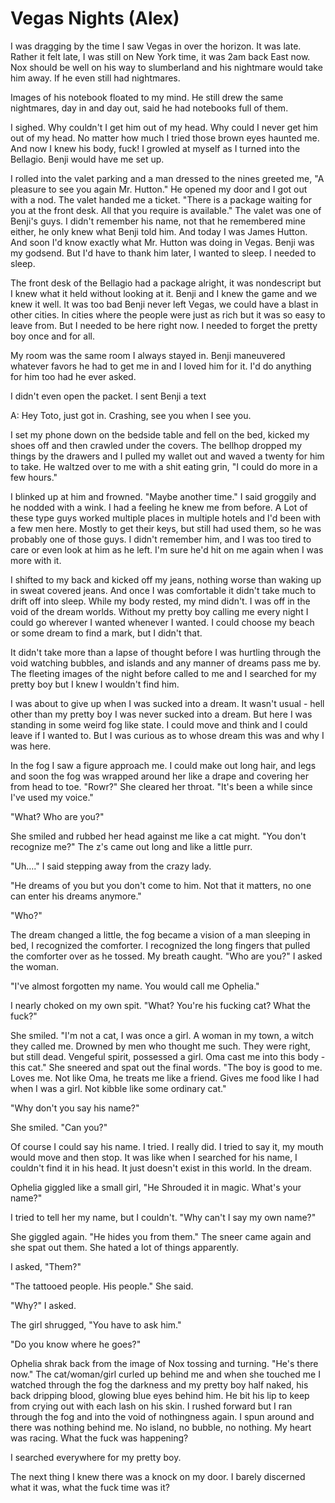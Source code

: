 #  Vegas Nights (Alex)

I was dragging by the time I saw Vegas in over the horizon. It was late. Rather
it felt late, I was still on New York time, it was 2am back East now. Nox should
be well on his way to slumberland and his nightmare would take him away. If he
even still had nightmares.

Images of his notebook floated to my mind. He still drew the same nightmares,
day in and day out, said he had notebooks full of them.

I sighed. Why couldn't I get him out of my head. Why could I never get him out
of my head. No matter how much I tried those brown eyes haunted me. And now I
knew his body, fuck! I growled at myself as I turned into the Bellagio. Benji
would have me set up.

I rolled into the valet parking and a man dressed to the nines greeted me, "A
pleasure to see you again Mr. Hutton." He opened my door and I got out with a
nod. The valet handed me a ticket. "There is a package waiting for you at the
front desk. All that you require is available." The valet was one of Benji's
guys. I didn't remember his name, not that he remembered mine either, he only
knew what Benji told him. And today I was James Hutton. And soon I'd know
exactly what Mr. Hutton was doing in Vegas. Benji was my godsend. But I'd have
to thank him later, I wanted to sleep. I needed to sleep.

The front desk of the Bellagio had a package alright, it was nondescript but I
knew what it held without looking at it. Benji and I knew the game and we knew
it well. It was too bad Benji never left Vegas, we could have a blast in other
cities. In cities where the people were just as rich but it was so easy to leave
from. But I needed to be here right now. I needed to forget the pretty boy once
and for all.

My room was the same room I always stayed in. Benji maneuvered whatever favors
he had to get me in and I loved him for it. I'd do anything for him too had he
ever asked.

I didn't even open the packet. I sent Benji a text

A: Hey Toto, just got in. Crashing, see you when I see you.

I set my phone down on the bedside table and fell on the bed, kicked my shoes
off and then crawled under the covers. The bellhop dropped my things by the
drawers and I pulled my wallet out and waved a twenty for him to take. He
waltzed over to me with a shit eating grin, "I could do more in a few hours."

I blinked up at him and frowned. "Maybe another time." I said groggily and he
nodded with a wink. I had a feeling he knew me from before. A Lot of these type
guys worked multiple places in multiple hotels and I'd been with a few men here.
Mostly to get their keys, but still had used them, so he was probably one of
those guys. I didn't remember him, and I was too tired to care or even look at
him as he left. I'm sure he'd hit on me again when I was more with it.

I shifted to my back and kicked off my jeans, nothing worse than waking up in
sweat covered jeans. And once I was comfortable it didn't take much to drift off
into sleep. While my body rested, my mind didn't. I was off in the void of the
dream worlds. Without my pretty boy calling me every night I could go wherever I
wanted whenever I wanted. I could choose my beach or some dream to find a mark,
but I didn't that.

It didn't take more than a lapse of thought before I was hurtling through the
void watching bubbles, and islands and any manner of dreams pass me by. The
fleeting images of the night before called to me and I searched for my pretty
boy but I knew I wouldn't find him.

I was about to give up when I was sucked into a dream. It wasn't usual - hell
other than my pretty boy I was never sucked into a dream. But here I was
standing in some weird fog like state. I could move and think and I could leave
if I wanted to. But I was curious as to whose dream this was and why I was here.

In the fog I saw a figure approach me. I could make out long hair, and legs and
soon the fog was wrapped around her like a drape and covering her from head to
toe. "Rowr?" She cleared her throat. "It's been a while since I've used my
voice."

"What? Who are you?"

She smiled and rubbed her head against me like a cat might. "You don't recognize
me?" The z's came out long and like a little purr.

"Uh…." I said stepping away from the crazy lady.

"He dreams of you but you don't come to him. Not that it matters, no one can
enter his dreams anymore."

"Who?"

The dream changed a little, the fog became a vision of a man sleeping in bed, I
recognized the comforter. I recognized the long fingers that pulled the
comforter over as he tossed. My breath caught. "Who are you?" I asked the woman.

"I've almost forgotten my name. You would call me Ophelia."

I nearly choked on my own spit. "What? You're his fucking cat? What the fuck?"

She smiled. "I'm not a cat, I was once a girl. A woman in my town, a witch they
called me. Drowned by men who thought me such. They were right, but still dead.
Vengeful spirit, possessed a girl. Oma cast me into this body - this cat." She
sneered and spat out the final words. "The boy is good to me. Loves me. Not like
Oma, he treats me like a friend. Gives me food like I had when I was a girl. Not
kibble like some ordinary cat."

"Why don't you say his name?"

She smiled. "Can you?"

Of course I could say his name. I tried. I really did. I tried to say it, my
mouth would move and then stop. It was like when I searched for his name, I
couldn't find it in his head. It just doesn't exist in this world. In the dream.

Ophelia giggled like a small girl, "He Shrouded it in magic. What's your name?"

I tried to tell her my name, but I couldn't. "Why can't I say my own name?"

She giggled again. "He hides you from them." The sneer came again and she spat
out them. She hated a lot of things apparently.

I asked, "Them?"

"The tattooed people. His people." She said.

"Why?" I asked.

The girl shrugged, "You have to ask him."

"Do you know where he goes?"

Ophelia shrak back from the image of Nox tossing and turning. "He's there now."
The cat/woman/girl curled up behind me and when she touched me I watched through
the fog the darkness and my pretty boy half naked, his back dripping blood,
glowing blue eyes behind him. He bit his lip to keep from crying out with each
lash on his skin. I rushed forward but I ran through the fog and into the void
of nothingness again. I spun around and there was nothing behind me. No island,
no bubble, no nothing. My heart was racing. What the fuck was happening?

I searched everywhere for my pretty boy.

The next thing I knew there was a knock on my door. I barely discerned what it
was, what the fuck time was it?

<!--stackedit_data:
eyJoaXN0b3J5IjpbLTEwOTgyMDM0NzFdfQ==
-->